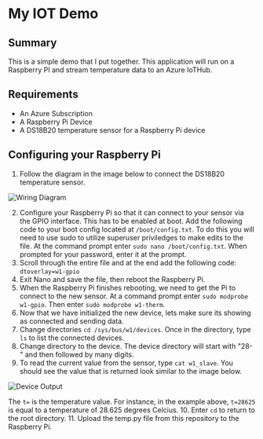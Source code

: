 # My IOT Demo

## Summary
This is a simple demo that I put together. This application will run on a Raspberry PI and stream temperature data to an Azure IoTHub.

## Requirements

* An Azure Subscription
* A Raspberry Pi Device
* A DS18B20 temperature sensor for a Raspberry Pi device

## Configuring your Raspberry Pi

1. Follow the diagram in the image below to connect the DS18B20 temperature sensor.

![Wiring Diagram](http://www.circuitbasics.com/wp-content/uploads/2016/03/Raspberry-Pi-DS18B20-1024x450.png)

2. Configure your Raspberry Pi so that it can connect to your sensor via the GPIO interface. This has to be enabled at boot. Add the following code to your boot config located at `/boot/config.txt`. To do this you will need to use sudo to utilize superuser priviledges to make edits to the file. At the command prompt enter `sudo nano /boot/config.txt`. When prompted for your password, enter it at the prompt.
3. Scroll through the entire file and at the end add the following code: `dtoverlay=w1-gpio`
4. Exit Nano and save the file, then reboot the Raspberry Pi.
5. When the Raspberry Pi finishes rebooting, we need to get the Pi to connect to the new sensor. At a command prompt enter `sudo modprobe w1-gpio`. Then enter `sudo modprobe w1-therm`.
6. Now that we have initialized the new device, lets make sure its showing as connected and sending data.
7. Change directories `cd /sys/bus/w1/devices`. Once in the directory, type `ls` to list the connected devices.
8. Change directory to the device. The device directory will start with "28-" and then followed by many digits.
9. To read the current value from the sensor, type `cat w1_slave`. You should see the value that is returned look similar to the image below. 

![Device Output](http://www.circuitbasics.com/wp-content/uploads/2016/03/Raspberry-Pi-DS18B20-Temperature-Sensor-Tutorial-DS18B20-Raw-Output.png)

The `t=` is the temperature value. For instance, in the example above, `t=28625` is equal to a temperature of 28.625 degrees Celcius.
10. Enter `cd` to return to the root directory.
11. Upload the temp.py file from this repository to the Raspberry Pi.
